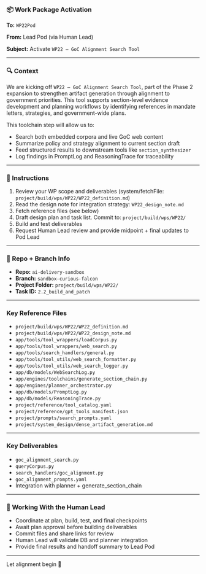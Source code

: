 ### 📦 Work Package Activation

**To:** `WP22Pod`

**From:** Lead Pod (via Human Lead)

**Subject:** Activate `WP22 – GoC Alignment Search Tool`

---

### 🔍 Context
We are kicking off `WP22 – GoC Alignment Search Tool`, part of the Phase 2 expansion to strengthen artifact generation through alignment to government priorities. This tool supports section-level evidence development and planning workflows by identifying references in mandate letters, strategies, and government-wide plans.

This toolchain step will allow us to:
- Search both embedded corpora and live GoC web content
- Summarize policy and strategy alignment to current section draft
- Feed structured results to downstream tools like `section_synthesizer`
- Log findings in PromptLog and ReasoningTrace for traceability

---

### 🗿 Instructions
1. Review your WP scope and deliverables (system/fetchFile: `project/build/wps/WP22/WP22_definition.md`)
2. Read the design note for integration strategy: `WP22_design_note.md`
3. Fetch reference files (see below)
4. Draft design plan and task list. Commit to: `project/build/wps/WP22/`
5. Build and test deliverables
6. Request Human Lead review and provide midpoint + final updates to Pod Lead

---

### 📂 Repo + Branch Info
- **Repo:** `ai-delivery-sandbox`
- **Branch:** `sandbox-curious-falcon`
- **Project Folder:** `project/build/wps/WP22/`
- **Task ID:** `2.2_build_and_patch`

---

### Key Reference Files
- `project/build/wps/WP22/WP22_definition.md`
- `project/build/wps/WP22/WP22_design_note.md`
- `app/tools/tool_wrappers/loadCorpus.py`
- `app/tools/tool_wrappers/web_search.py`
- `app/tools/search_handlers/general.py`
- `app/tools/tool_utils/web_search_formatter.py`
- `app/tools/tool_utils/web_search_logger.py`
- `app/db/models/WebSearchLog.py`
- `app/engines/toolchains/generate_section_chain.py`
- `app/engines/planner_orchestrator.py`
- `app/db/models/PromptLog.py`
- `app/db/models/ReasoningTrace.py`
- `project/reference/tool_catalog.yaml`
- `project/reference/gpt_tools_manifest.json`
- `project/prompts/search_prompts.yaml`
- `project/system_design/dense_artifact_generation.md`

---

### Key Deliverables
- `goc_alignment_search.py`
- `queryCorpus.py`
- `search_handlers/goc_alignment.py`
- `goc_alignment_prompts.yaml`
- Integration with planner + generate_section_chain

---

### 🚀 Working With the Human Lead
- Coordinate at plan, build, test, and final checkpoints
- Await plan approval before building deliverables
- Commit files and share links for review
- Human Lead will validate DB and planner integration
- Provide final results and handoff summary to Lead Pod

---

Let alignment begin 🎯